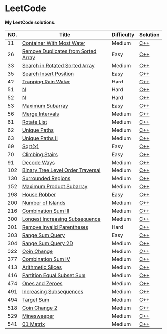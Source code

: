 # LeetCode

**My LeetCode solutions.** 

|NO.|Title|Difficulty|Solution|
|---|-----|----------|--------|
|11|[Container With Most Water](https://leetcode.com/problems/container-with-most-water)|Medium|[C++](ProblemSet/11_Container_With_Most_Water.cpp)|
|26|[Remove Duplicates from Sorted Array](https://leetcode.com/problems/remove-duplicates-from-sorted-array)|Easy|[C++](ProblemSet/26_Remove_Duplicates_from_Sorted_Array.cpp)|
|33|[Search in Rotated Sorted Array](https://leetcode.com/problems/search-in-rotated-sorted-array)|Medium|[C++](ProblemSet/33_Search_in_Rotated_Sorted_Array.cpp)|
|35|[Search Insert Position](https://leetcode.com/problems/search-insert-position)|Easy|[C++](ProblemSet/35_Search_Insert_Position.cpp)|
|42|[Trapping Rain Water](https://leetcode.com/problems/trapping-rain-water)|Hard|[C++](ProblemSet/42_Trapping_Rain_Water.cpp)|
|51|[N](https://leetcode.com/problems/n-queens)|Hard|[C++](ProblemSet/51_N_Queens.cpp)|
|52|[N](https://leetcode.com/problems/n-queens-ii)|Hard|[C++](ProblemSet/52_N_Queens_II.cpp)|
|53|[Maximum Subarray](https://leetcode.com/problems/maximum-subarray)|Easy|[C++](ProblemSet/53_Maximum_Subarray.cpp)|
|56|[Merge Intervals](https://leetcode.com/problems/merge-intervals)|Medium|[C++](ProblemSet/56_Merge_Intervals.cpp)|
|61|[Rotate List](https://leetcode.com/problems/rotate-list)|Medium|[C++](ProblemSet/61_Rotate_List.cpp)|
|62|[Unique Paths](https://leetcode.com/problems/unique-paths)|Medium|[C++](ProblemSet/62_Unique_Paths.cpp)|
|63|[Unique Paths II](https://leetcode.com/problems/unique-paths-ii)|Medium|[C++](ProblemSet/63_Unique_Paths_II.cpp)|
|69|[Sqrt(x)](https://leetcode.com/problems/sqrtx)|Easy|[C++](ProblemSet/69_Sqrt_x.cpp)|
|70|[Climbing Stairs](https://leetcode.com/problems/climbing-stairs)|Easy|[C++](ProblemSet/70_Climbing_Stairs.cpp)|
|91|[Decode Ways](https://leetcode.com/problems/decode-ways)|Medium|[C++](ProblemSet/91_Decode_Ways.cpp)|
|102|[Binary Tree Level Order Traversal](https://leetcode.com/problems/binary-tree-level-order-traversal)|Medium|[C++](ProblemSet/102_Binary_Tree_Level_Order_Traversal.cpp)|
|130|[Surrounded Regions](https://leetcode.com/problems/surrounded-regions/)|Medium|[C++](ProblemSet/130_Surrounded_Region_v2.cpp)|
|152|[Maximum Product Subarray](https://leetcode.com/problems/maximum-product-subarray)|Medium|[C++](ProblemSet/152_maximum_product_subarray.cpp)|
|198|[House Robber](https://leetcode.com/problems/house-robber)|Easy|[C++](ProblemSet/198_House_Robber.cpp)|
|200|[Number of Islands](https://leetcode.com/problems/number-of-islands)|Medium|[C++](ProblemSet/200_Number_of_Islands.cpp)|
|216|[Combination Sum III](https://leetcode.com/problems/combination-sum-iii)|Medium|[C++](ProblemSet/216_Combination_Sum_III.cpp)|
|300|[Longest Increasing Subsequence](https://leetcode.com/problems/longest-increasing-subsequence)|Medium|[C++](ProblemSet/300_Longest_Increasing_Subsequence.cpp)|
|301|[Remove Invalid Parentheses](https://leetcode.com/problems/remove-invalid-parentheses)|Hard|[C++](ProblemSet/301_Remove_Invalid_Parentheses_v2.cpp)|
|303|[Range Sum Query ](https://leetcode.com/problems/range-sum-query-immutable)|Easy|[C++](ProblemSet/303_Range_Sum_Query_Immutable.cpp)|
|304|[Range Sum Query 2D ](https://leetcode.com/problems/range-sum-query-2d-immutable)|Medium|[C++](ProblemSet/304_Range_Sum_Query_2D_Immutable.cpp)|
|322|[Coin Change](https://leetcode.com/problems/coin-change)|Medium|[C++](ProblemSet/322_Coin_Change.cpp)|
|377|[Combination Sum IV](https://leetcode.com/problems/combination-sum-iv)|Medium|[C++](ProblemSet/377_Combination_Sum_IV.cpp)|
|413|[Arithmetic Slices](https://leetcode.com/problems/arithmetic-slices)|Medium|[C++](ProblemSet/413_Arithmetic_Slices.cpp)|
|416|[Partition Equal Subset Sum](https://leetcode.com/problems/partition-equal-subset-sum)|Medium|[C++](ProblemSet/416_Partition_Equal_Subset_Sum.cpp)|
|474|[Ones and Zeroes](https://leetcode.com/problems/ones-and-zeroes)|Medium|[C++](ProblemSet/474_Ones_and_Zeroes.cpp)|
|491|[Increasing Subsequences](https://leetcode.com/problems/increasing-subsequences)|Medium|[C++](ProblemSet/491_Increasing_Subsequences.cpp)|
|494|[Target Sum](https://leetcode.com/problems/target-sum)|Medium|[C++](ProblemSet/494_Target_Sum.cpp)|
|518|[Coin Change 2](https://leetcode.com/problems/coin-change-2)|Medium|[C++](ProblemSet/518_Coin_Change_2.cpp)|
|529|[Minesweeper](https://leetcode.com/problems/minesweeper)|Medium|[C++](ProblemSet/529_Minesweeper.cpp)|
|541|[01 Matrix](https://leetcode.com/problems/01-matrix)|Medium|[C++](ProblemSet/541_01_Matrix_v2.cpp)|
